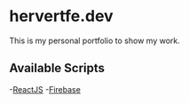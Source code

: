 # hervertfe.dev

This is my personal portfolio to show my work.

## Available Scripts

-[ReactJS](https://www.reactjs.org) -[Firebase](https://firebase.google.com/)
